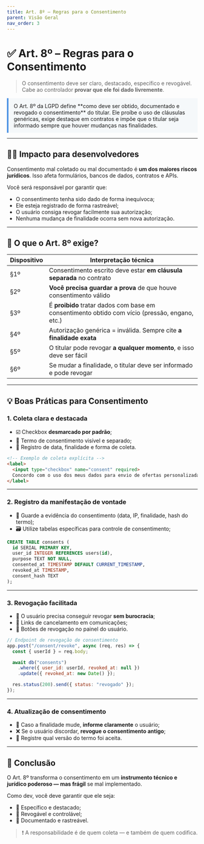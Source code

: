 ```yaml
---
title: Art. 8º – Regras para o Consentimento
parent: Visão Geral
nav_order: 3
---
```


# ✅ Art. 8º – Regras para o Consentimento

> O consentimento deve ser claro, destacado, específico e revogável.  
> Cabe ao controlador **provar que ele foi dado livremente**.

<div style="border-left: 4px solid #4a90e2; padding: 0.8em 1em; background-color: #f5f8fa;">
  O Art. 8º da LGPD define **como deve ser obtido, documentado e revogado o consentimento** do titular.  
  Ele proíbe o uso de cláusulas genéricas, exige destaque em contratos e impõe que o titular seja informado sempre que houver mudanças nas finalidades.
</div>

---

## 👨‍💻 Impacto para desenvolvedores

Consentimento mal coletado ou mal documentado é **um dos maiores riscos jurídicos**. Isso afeta formulários, bancos de dados, contratos e APIs.

Você será responsável por garantir que:

- O consentimento tenha sido dado de forma inequívoca;
- Ele esteja registrado de forma rastreável;
- O usuário consiga revogar facilmente sua autorização;
- Nenhuma mudança de finalidade ocorra sem nova autorização.

---

## 🔎 O que o Art. 8º exige?

| Dispositivo | Interpretação técnica |
|-------------|------------------------|
| §1º | Consentimento escrito deve estar **em cláusula separada** no contrato |
| §2º | **Você precisa guardar a prova** de que houve consentimento válido |
| §3º | É **proibido** tratar dados com base em consentimento obtido com vício (pressão, engano, etc.) |
| §4º | Autorização genérica = inválida. Sempre cite **a finalidade exata** |
| §5º | O titular pode revogar **a qualquer momento**, e isso deve ser fácil |
| §6º | Se mudar a finalidade, o titular deve ser informado e pode revogar |

---

## 💡 Boas Práticas para Consentimento

### 1. Coleta clara e destacada

- ☑️ Checkbox **desmarcado por padrão**;
- 🧾 Termo de consentimento visível e separado;
- 📅 Registro de data, finalidade e forma de coleta.

```html
<!-- Exemplo de coleta explícita -->
<label>
  <input type="checkbox" name="consent" required>
  Concordo com o uso dos meus dados para envio de ofertas personalizadas.
</label>
```

---

### 2. Registro da manifestação de vontade

- 🔐 Guarde a evidência do consentimento (data, IP, finalidade, hash do termo);
- 🗃️ Utilize tabelas específicas para controle de consentimento;

```sql
CREATE TABLE consents (
  id SERIAL PRIMARY KEY,
  user_id INTEGER REFERENCES users(id),
  purpose TEXT NOT NULL,
  consented_at TIMESTAMP DEFAULT CURRENT_TIMESTAMP,
  revoked_at TIMESTAMP,
  consent_hash TEXT
);
```

---

### 3. Revogação facilitada

- 🔄 O usuário precisa conseguir revogar **sem burocracia**;
- 📩 Links de cancelamento em comunicações;
- 📲 Botões de revogação no painel do usuário.

```js
// Endpoint de revogação de consentimento
app.post("/consent/revoke", async (req, res) => {
  const { userId } = req.body;

  await db("consents")
    .where({ user_id: userId, revoked_at: null })
    .update({ revoked_at: new Date() });

  res.status(200).send({ status: "revogado" });
});
```

---

### 4. Atualização de consentimento

- 🔁 Caso a finalidade mude, **informe claramente** o usuário;
- ❌ Se o usuário discordar, **revogue o consentimento antigo**;
- 🧩 Registre qual versão do termo foi aceita.

---

## 🎯 Conclusão

O Art. 8º transforma o consentimento em um **instrumento técnico e jurídico poderoso — mas frágil** se mal implementado.

Como dev, você deve garantir que ele seja:

- 📌 Específico e destacado;
- 🔄 Revogável e controlável;
- 🧾 Documentado e rastreável.

> ❗ A responsabilidade é de quem coleta — e também de quem codifica.
